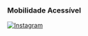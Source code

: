 ### Mobilidade Acessível

[![Instagram](https://img.shields.io/badge/Instagram-E4405F?style=for-the-badge&logo=instagram&logoColor=white)](https://www.instagram.com/mobilidade.acessivel?igsh=aG82ZmpiaTdyaWd0)
